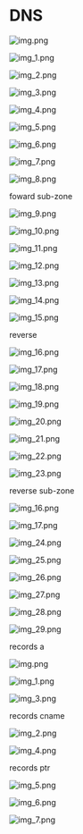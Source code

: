 # DNS

![img.png](img/img.png)

![img_1.png](img/img_1.png)

![img_2.png](img/img_2.png)

![img_3.png](img/img_3.png)

![img_4.png](img/img_4.png)

![img_5.png](img/img_5.png)

![img_6.png](img/img_6.png)

![img_7.png](img/img_7.png)

![img_8.png](img/img_8.png)

foward sub-zone

![img_9.png](img/img_9.png)

![img_10.png](img/img_10.png)

![img_11.png](img/img_11.png)

![img_12.png](img/img_12.png)

![img_13.png](img/img_13.png)

![img_14.png](img/img_14.png)

![img_15.png](img/img_15.png)

reverse

![img_16.png](img/img_16.png)

![img_17.png](img/img_17.png)

![img_18.png](img/img_18.png)

![img_19.png](img/img_19.png)

![img_20.png](img/img_20.png)

![img_21.png](img/img_21.png)

![img_22.png](img/img_22.png)

![img_23.png](img/img_23.png)

reverse sub-zone

![img_16.png](img/img_16.png)

![img_17.png](img/img_17.png)

![img_24.png](img/img_24.png)

![img_25.png](img/img_25.png)

![img_26.png](img/img_26.png)

![img_27.png](img/img_27.png)

![img_28.png](img/img_28.png)

![img_29.png](img/img_29.png)

records a

![img.png](img.png)

![img_1.png](img_1.png)

![img_3.png](img_3.png)

records cname

![img_2.png](img_2.png)

![img_4.png](img_4.png)

records ptr

![img_5.png](img_5.png)

![img_6.png](img_6.png)

![img_7.png](img_7.png)